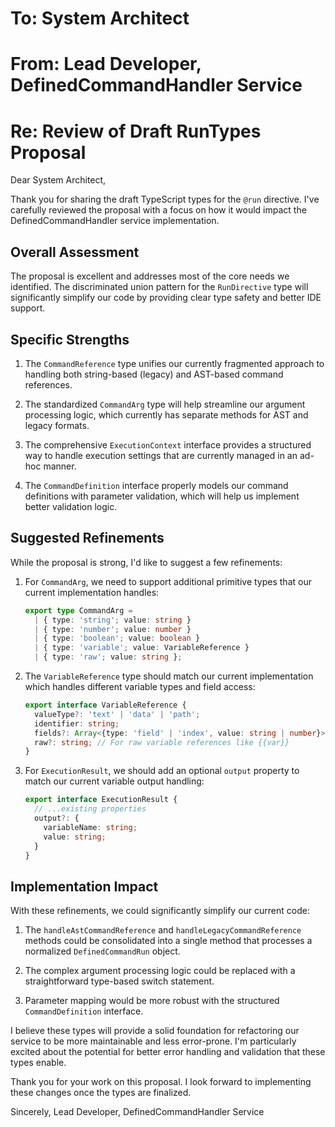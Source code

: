 # To: System Architect
# From: Lead Developer, DefinedCommandHandler Service
# Re: Review of Draft RunTypes Proposal

Dear System Architect,

Thank you for sharing the draft TypeScript types for the `@run` directive. I've carefully reviewed the proposal with a focus on how it would impact the DefinedCommandHandler service implementation.

## Overall Assessment

The proposal is excellent and addresses most of the core needs we identified. The discriminated union pattern for the `RunDirective` type will significantly simplify our code by providing clear type safety and better IDE support.

## Specific Strengths

1. The `CommandReference` type unifies our currently fragmented approach to handling both string-based (legacy) and AST-based command references.

2. The standardized `CommandArg` type will help streamline our argument processing logic, which currently has separate methods for AST and legacy formats.

3. The comprehensive `ExecutionContext` interface provides a structured way to handle execution settings that are currently managed in an ad-hoc manner.

4. The `CommandDefinition` interface properly models our command definitions with parameter validation, which will help us implement better validation logic.

## Suggested Refinements

While the proposal is strong, I'd like to suggest a few refinements:

1. For `CommandArg`, we need to support additional primitive types that our current implementation handles:
   ```typescript
   export type CommandArg = 
     | { type: 'string'; value: string }
     | { type: 'number'; value: number }
     | { type: 'boolean'; value: boolean }
     | { type: 'variable'; value: VariableReference }
     | { type: 'raw'; value: string };
   ```

2. The `VariableReference` type should match our current implementation which handles different variable types and field access:
   ```typescript
   export interface VariableReference {
     valueType?: 'text' | 'data' | 'path';
     identifier: string;
     fields?: Array<{type: 'field' | 'index', value: string | number}>;
     raw?: string; // For raw variable references like {{var}}
   }
   ```

3. For `ExecutionResult`, we should add an optional `output` property to match our current variable output handling:
   ```typescript
   export interface ExecutionResult {
     // ...existing properties
     output?: {
       variableName: string;
       value: string;
     }
   }
   ```

## Implementation Impact

With these refinements, we could significantly simplify our current code:

1. The `handleAstCommandReference` and `handleLegacyCommandReference` methods could be consolidated into a single method that processes a normalized `DefinedCommandRun` object.

2. The complex argument processing logic could be replaced with a straightforward type-based switch statement.

3. Parameter mapping would be more robust with the structured `CommandDefinition` interface.

I believe these types will provide a solid foundation for refactoring our service to be more maintainable and less error-prone. I'm particularly excited about the potential for better error handling and validation that these types enable.

Thank you for your work on this proposal. I look forward to implementing these changes once the types are finalized.

Sincerely,
Lead Developer, DefinedCommandHandler Service